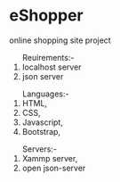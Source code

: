 # eShopper
online shopping site project

<ol>
Reuirements:-
<li>localhost server</li>
<li>json server</li>
</ol>

<ol>
Languages:-
  <li>HTML,</li>
  <li>CSS,</li>
  <li>Javascript,</li>
  <li>Bootstrap,</li>
</ol>

<ol>
Servers:-
  <li>Xammp server,</li>
  <li>open json-server</li>
</ol>
